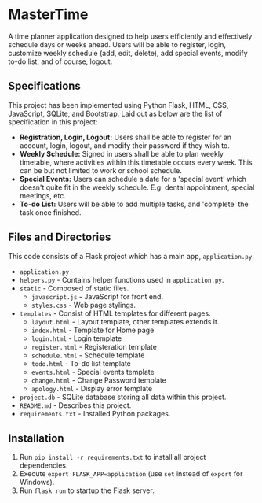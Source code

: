 # MasterTime
A time planner application designed to help users efficiently and effectively schedule days or weeks ahead. Users will be able to register, login, customize weekly schedule (add, edit, delete), add special events, modify to-do list, and of course, logout.

## Specifications
This project has been implemented using Python Flask, HTML, CSS, JavaScript, SQLite, and Bootstrap. Laid out as below are the list of specification in this project:

- **Registration, Login, Logout:** Users shall be able to register for an account, login, logout, and modify their password if they wish to.
- **Weekly Schedule:** Signed in users shall be able to plan weekly timetable, where activities within this timetable occurs every week. This can be but not limited to work or school schedule. 
- **Special Events:** Users can schedule a date for a 'special event' which doesn't quite fit in the weekly schedule. E.g. dental appointment, special meetings, etc.
- **To-do List:** Users will be able to add multiple tasks, and 'complete' the task once finished.

## Files and Directories
This code consists of a Flask project which has a main app, `application.py`.

- `application.py` - 
- `helpers.py` - Contains helper functions used in `application.py`.
- `static` - Composed of static files.
    - `javascript.js` - JavaScript for front end.
    - `styles.css` - Web page stylings.
- `templates` - Consist of HTML templates for different pages.
    - ```layout.html``` - Layout template, other templates extends it.
    - ```index.html``` - Template for Home page
    - ```login.html``` - Login template
    - ```register.html``` - Registeration template
    - ```schedule.html``` - Schedule template
    - ```todo.html``` - To-do list template
    - ```events.html``` - Special events template
    - ```change.html``` - Change Password template
    - ```apology.html``` - Display error template
- `project.db` - SQLite database storing all data within this project.
- `README.md` - Describes this project.
- `requirements.txt` - Installed Python packages. 

## Installation
1. Run `pip install -r requirements.txt` to install all project dependencies.
2. Execute `export FLASK_APP=application` (use `set` instead of `export` for Windows).
3. Run `flask run` to startup the Flask server.